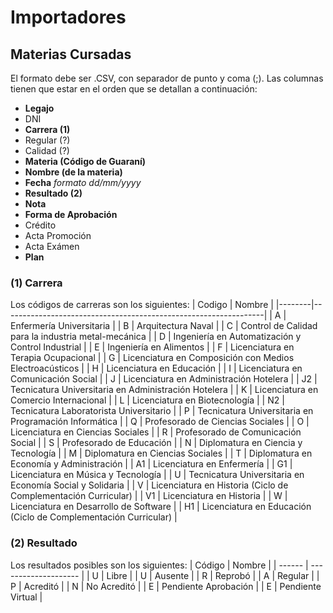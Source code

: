 # Importadores


## Materias Cursadas

El formato debe ser .CSV, con separador de punto y coma (;).
Las columnas tienen que estar en el orden que se detallan a continuación:

- **Legajo**
- DNI
- **Carrera (1)**
- Regular (?)
- Calidad (?)
- **Materia (Código de Guaraní)**
- **Nombre (de la materia)**
- **Fecha** *formato dd/mm/yyyy*
- **Resultado (2)**
- **Nota**
- **Forma de Aprobación**
- Crédito
- Acta Promoción
- Acta Exámen
- **Plan**

### (1) Carrera

Los códigos de carreras son los siguientes:
| Codigo | Nombre                                                          |
|--------|-----------------------------------------------------------------|
| A      | Enfermería Universitaria                                        |
| B      | Arquitectura Naval                                              |
| C      | Control de Calidad para la industria metal-mecánica             |
| D      | Ingeniería en Automatización y Control Industrial               |
| E      | Ingeniería en Alimentos                                         |
| F      | Licenciatura en Terapia Ocupacional                             |
| G      | Licenciatura en Composición con Medios Electroacústicos         |
| H      | Licenciatura en Educación                                       |
| I      | Licenciatura en Comunicación Social                             |
| J      | Licenciatura en Administración Hotelera                         |
| J2     | Tecnicatura Universitaria en Administración Hotelera            |
| K      | Licenciatura en Comercio Internacional                          |
| L      | Licenciatura en Biotecnología                                   |
| N2     | Tecnicatura Laboratorista Universitario                         |
| P      | Tecnicatura Universitaria en Programación Informática           |
| Q      | Profesorado de Ciencias Sociales                                |
| O      | Licenciatura en Ciencias Sociales                               |
| R      | Profesorado de Comunicación Social                              |
| S      | Profesorado de Educación                                        |
| N      | Diplomatura en Ciencia y Tecnología                             |
| M      | Diplomatura en Ciencias Sociales                                |
| T      | Diplomatura en Economía y Administración                        |
| A1     | Licenciatura en Enfermería                                      |
| G1     | Licenciatura en Música y Tecnología                             |
| U      | Tecnicatura Universitaria en Economía Social y Solidaria        |
| V      | Licenciatura en Historia (Ciclo de Complementación Curricular)  |
| V1     | Licenciatura en Historia                                        |
| W      | Licenciatura en Desarrollo de Software                          |
| H1     | Licenciatura en Educación (Ciclo de Complementación Curricular) |

### (2) Resultado

Los resultados posibles son los siguientes:
| Código | Nombre               |
| ------ | -------------------- |
| U      | Libre                |
| U      | Ausente              |
| R      | Reprobó              |
| A      | Regular              |
| P      | Acreditó             |
| N      | No Acreditó          |
| E      | Pendiente Aprobación |
| E      | Pendiente Virtual    |
